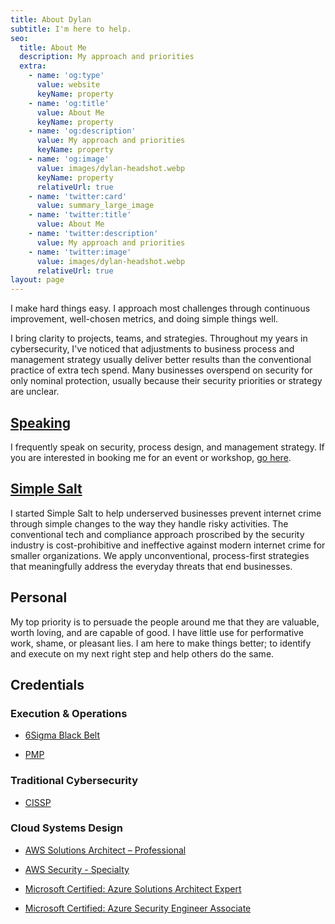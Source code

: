 ```yaml
---
title: About Dylan
subtitle: I'm here to help.
seo:
  title: About Me
  description: My approach and priorities
  extra:
    - name: 'og:type'
      value: website
      keyName: property
    - name: 'og:title'
      value: About Me
      keyName: property
    - name: 'og:description'
      value: My approach and priorities
      keyName: property
    - name: 'og:image'
      value: images/dylan-headshot.webp
      keyName: property
      relativeUrl: true
    - name: 'twitter:card'
      value: summary_large_image
    - name: 'twitter:title'
      value: About Me
    - name: 'twitter:description'
      value: My approach and priorities
    - name: 'twitter:image'
      value: images/dylan-headshot.webp
      relativeUrl: true
layout: page
---
```

I make hard things easy. I approach most challenges through continuous improvement, well-chosen metrics, and doing simple things well. 

I bring clarity to projects, teams, and strategies. Throughout my years in cybersecurity, I've noticed that adjustments to business process and management strategy usually deliver better results than the conventional practice of extra tech spend. Many businesses overspend on security for only nominal protection, usually because their security priorities or strategy are unclear. 

## [Speaking](/speaking)

I frequently speak on security, process design, and management strategy. If you are interested in booking me for an event or workshop, [go here](/book-speaking).

## [Simple Salt](simple-salt.com)

I started Simple Salt to help underserved businesses prevent internet crime through simple changes to the way they handle risky activities. The conventional tech and compliance approach proscribed by the security industry is cost-prohibitive and ineffective against modern internet crime for smaller organizations. We apply unconventional, process-first strategies that meaningfully address the everyday threats that end businesses.  

## Personal
My top priority is to persuade the people around me that they are valuable, worth loving, and are capable of good. I have little use for performative work, shame, or pleasant lies. I am here to make things better; to identify and execute on my next right step and help others do the same.



## Credentials

### Execution & Operations
*   [6Sigma Black Belt](https://asq.org/quality-resources/six-sigma/belts-executives-champions)

*   [PMP](https://www.pmi.org/certifications/project-management-pmp)
### Traditional Cybersecurity

*   [CISSP](https://en.wikipedia.org/wiki/Certified_Information_Systems_Security_Professional)

### Cloud Systems Design

*   [AWS Solutions Architect – Professional](https://aws.amazon.com/certification/certified-solutions-architect-professional/)

*   [AWS Security - Specialty](https://aws.amazon.com/certification/certified-security-specialty)

*   [Microsoft Certified: Azure Solutions Architect Expert](https://learn.microsoft.com/en-us/certifications/azure-solutions-architect/)

*   [Microsoft Certified: Azure Security Engineer Associate](https://learn.microsoft.com/en-us/certifications/azure-security-engineer/)

